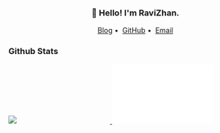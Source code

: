<h3 align="center">👋 Hello! I'm RaviZhan.</h3>

<p align="center">
<a href="https://www.ravi.cool">Blog</a>&nbsp;•&nbsp;
<a href="https://github.com/ravizhan">GitHub</a>&nbsp;•&nbsp;
<a href="mailto:ravizhan@hotmail.com">Email</a>
</p>

### Github Stats

<a href="https://github.com/ravizhan"><img src="https://github-readme-stats.vercel.app/api?username=ravizhan&show_icons=true&layout=compact&count_private=true&hide_title=true&theme=default" style="width: 40%; max-width: 40%; min-width: 40%;">
<img src="https://raw.githubusercontent.com/ravizhan/github-stats/master/generated/overview.svg" style="width: 40%; max-width: 40%; min-width: 40%;"></a>
